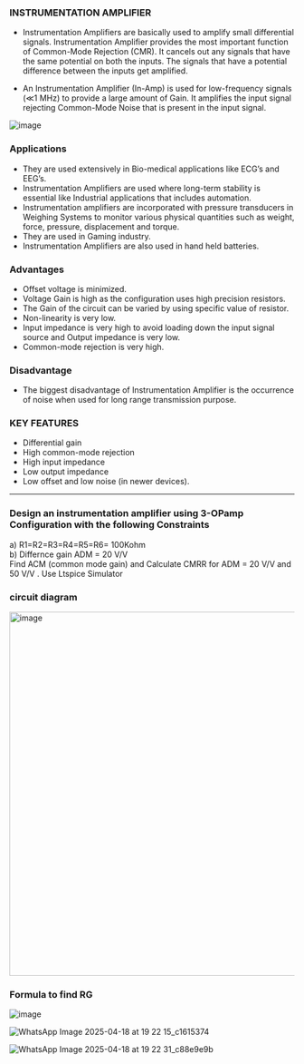 ### **INSTRUMENTATION AMPLIFIER**

- Instrumentation Amplifiers are basically used to amplify small differential signals. Instrumentation Amplifier provides the most important function of Common-Mode Rejection (CMR). It cancels out any signals that have the same potential on both the inputs. The signals that have a potential difference between the inputs get amplified.

- An Instrumentation Amplifier (In-Amp) is used for low-frequency signals (≪1 MHz) to provide a large amount of Gain. It amplifies the input signal rejecting Common-Mode Noise that is present in the input signal.

![image](https://github.com/user-attachments/assets/81176071-d497-4995-9fa1-10fe4a0b5ec3)

### **Applications**

- They are used extensively in Bio-medical applications like ECG’s and EEG’s.<br>
- Instrumentation Amplifiers are used where long-term stability is essential like Industrial applications that includes automation.<br>
- Instrumentation amplifiers are incorporated with pressure transducers in Weighing Systems to monitor various physical quantities such as weight, force, pressure, displacement and torque.<br>
- They are used in Gaming industry.<br>
- Instrumentation Amplifiers are also used in hand held batteries.<br>

### **Advantages**

- Offset voltage is minimized.<br>
- Voltage Gain is high as the configuration uses high precision resistors.<br>
- The Gain of the circuit can be varied by using specific value of resistor.<br>
- Non-linearity is very low.<br>
- Input impedance is very high to avoid loading down the input signal source and Output impedance is very low.<br>
- Common-mode rejection is very high.<br>

### **Disadvantage**

- The biggest disadvantage of Instrumentation Amplifier is the occurrence of noise when used for long range transmission purpose.<br>

### **KEY FEATURES**

- Differential gain<br>
- High common-mode rejection<br>
- High input impedance<br>
- Low output impedance<br>
- Low offset and low noise (in newer devices).<br>

---
### **Design an instrumentation amplifier using 3-OPamp Configuration with the following Constraints**

a) R1=R2=R3=R4=R5=R6= 100Kohm<br>
b) Differnce gain ADM = 20 V/V<br>
Find ACM (common mode gain) and Calculate CMRR for ADM = 20 V/V   and 50 V/V . Use Ltspice Simulator <br>

### **circuit diagram**

<img width="642" alt="image" src="https://github.com/user-attachments/assets/13c3448b-c699-4d00-8734-a58ee208f7af" />

### **Formula to find RG**

![image](https://github.com/user-attachments/assets/49e1f480-fc2e-47cc-a1f2-d4f58c13223a)

![WhatsApp Image 2025-04-18 at 19 22 15_c1615374](https://github.com/user-attachments/assets/7df39dc5-041b-4998-99f5-b438dd626caf)


![WhatsApp Image 2025-04-18 at 19 22 31_c88e9e9b](https://github.com/user-attachments/assets/9e7c5744-3562-457e-97e1-f5c2ee713976)







